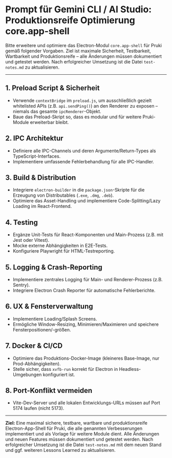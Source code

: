 # Prompt für Gemini CLI / AI Studio: Produktionsreife Optimierung core.app-shell

Bitte erweitere und optimiere das Electron-Modul `core.app-shell` für Pruki gemäß folgender Vorgaben. Ziel ist maximale Sicherheit, Testbarkeit, Wartbarkeit und Produktionsreife – alle Änderungen müssen dokumentiert und getestet werden. Nach erfolgreicher Umsetzung ist die Datei `test-notes.md` zu aktualisieren.

---

## 1. Preload Script & Sicherheit
- Verwende `contextBridge` im `preload.js`, um ausschließlich gezielt whitelisted APIs (z.B. `api.sendPing()`) an den Renderer zu exposen – niemals das gesamte `ipcRenderer`-Objekt.
- Baue das Preload-Skript so, dass es modular und für weitere Pruki-Module erweiterbar bleibt.

## 2. IPC Architektur
- Definiere alle IPC-Channels und deren Argumente/Return-Types als TypeScript-Interfaces.
- Implementiere umfassende Fehlerbehandlung für alle IPC-Handler.

## 3. Build & Distribution
- Integriere `electron-builder` in die `package.json`-Skripte für die Erzeugung von Distributables (`.exe`, `.dmg`, `.deb`).
- Optimiere das Asset-Handling und implementiere Code-Splitting/Lazy Loading im React-Frontend.

## 4. Testing
- Ergänze Unit-Tests für React-Komponenten und Main-Prozess (z.B. mit Jest oder Vitest).
- Mocke externe Abhängigkeiten in E2E-Tests.
- Konfiguriere Playwright für HTML-Testreporting.

## 5. Logging & Crash-Reporting
- Implementiere zentrales Logging für Main- und Renderer-Prozess (z.B. Sentry).
- Integriere Electron Crash Reporter für automatische Fehlerberichte.

## 6. UX & Fensterverwaltung
- Implementiere Loading/Splash Screens.
- Ermögliche Window-Resizing, Minimieren/Maximieren und speichere Fensterpositionen/-größen.

## 7. Docker & CI/CD
- Optimiere das Produktions-Docker-Image (kleineres Base-Image, nur Prod-Abhängigkeiten).
- Stelle sicher, dass `xvfb-run` korrekt für Electron in Headless-Umgebungen konfiguriert ist.

## 8. Port-Konflikt vermeiden
- Vite-Dev-Server und alle lokalen Entwicklungs-URLs müssen auf Port 5174 laufen (nicht 5173).

---

**Ziel:**
Eine maximal sichere, testbare, wartbare und produktionsreife Electron-App-Shell für Pruki, die alle genannten Verbesserungen implementiert und als Vorlage für weitere Module dient. Alle Änderungen und neuen Features müssen dokumentiert und getestet werden. Nach erfolgreicher Umsetzung ist die Datei `test-notes.md` mit dem neuen Stand und ggf. weiteren Lessons Learned zu aktualisieren.
